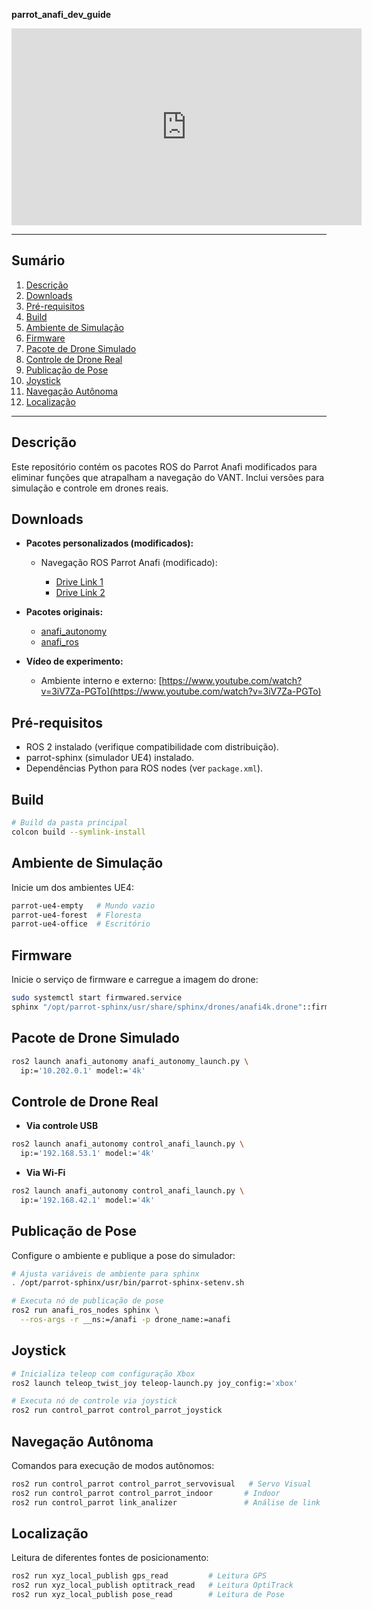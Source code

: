 **parrot\_anafi\_dev\_guide**

<p align="center">
  <iframe width="560" height="315" src="https://www.youtube.com/embed/3iV7Za-PGTo?autoplay=1" frameborder="0" allow="autoplay; encrypted-media" allowfullscreen></iframe>
</p>

---

## Sumário

1. [Descrição](#descrição)
2. [Downloads](#downloads)
3. [Pré-requisitos](#pré-requisitos)
4. [Build](#build)
5. [Ambiente de Simulação](#ambiente-de-simulação)
6. [Firmware](#firmware)
7. [Pacote de Drone Simulado](#pacote-de-drone-simulado)
8. [Controle de Drone Real](#controle-de-drone-real)
9. [Publicação de Pose](#publicação-de-pose)
10. [Joystick](#joystick)
11. [Navegação Autônoma](#navegação-autônoma)
12. [Localização](#localização)

---

## Descrição

Este repositório contém os pacotes ROS do Parrot Anafi modificados para eliminar funções que atrapalham a navegação do VANT. Inclui versões para simulação e controle em drones reais.

## Downloads

* **Pacotes personalizados (modificados):**

  * Navegação ROS Parrot Anafi (modificado):

    * [Drive Link 1](https://drive.google.com/drive/folders/1jUU4yFxlOtcuWu5GtcwgfWp2B4o7v7I4?usp=drive_link)
    * [Drive Link 2](https://drive.google.com/drive/folders/1pYquwr-zUXXykhDIMdIO-0kJU7EajOc0?usp=drive_link)

* **Pacotes originais:**

  * [anafi\_autonomy](https://github.com/andriyukr/anafi_autonomy)
  * [anafi\_ros](https://github.com/andriyukr/anafi_ros)

* **Vídeo de experimento:**

  * Ambiente interno e externo: [https://www.youtube.com/watch?v=3iV7Za-PGTo](https://www.youtube.com/watch?v=3iV7Za-PGTo)

## Pré-requisitos

* ROS 2 instalado (verifique compatibilidade com distribuição).
* parrot-sphinx (simulador UE4) instalado.
* Dependências Python para ROS nodes (ver `package.xml`).

## Build

```bash
# Build da pasta principal
colcon build --symlink-install
```

## Ambiente de Simulação

Inicie um dos ambientes UE4:

```bash
parrot-ue4-empty   # Mundo vazio
parrot-ue4-forest  # Floresta
parrot-ue4-office  # Escritório
```

## Firmware

Inicie o serviço de firmware e carregue a imagem do drone:

```bash
sudo systemctl start firmwared.service
sphinx "/opt/parrot-sphinx/usr/share/sphinx/drones/anafi4k.drone"::firmware="https://firmware.parrot.com/Versions/anafi/pc/%23latest/images/anafi-pc.ext2.zip"
```

## Pacote de Drone Simulado

```bash
ros2 launch anafi_autonomy anafi_autonomy_launch.py \
  ip:='10.202.0.1' model:='4k'
```

## Controle de Drone Real

* **Via controle USB**

```bash
ros2 launch anafi_autonomy control_anafi_launch.py \
  ip:='192.168.53.1' model:='4k'
```

* **Via Wi-Fi**

```bash
ros2 launch anafi_autonomy control_anafi_launch.py \
  ip:='192.168.42.1' model:='4k'
```

## Publicação de Pose

Configure o ambiente e publique a pose do simulador:

```bash
# Ajusta variáveis de ambiente para sphinx
. /opt/parrot-sphinx/usr/bin/parrot-sphinx-setenv.sh

# Executa nó de publicação de pose
ros2 run anafi_ros_nodes sphinx \
  --ros-args -r __ns:=/anafi -p drone_name:=anafi
```

## Joystick

```bash
# Inicializa teleop com configuração Xbox
ros2 launch teleop_twist_joy teleop-launch.py joy_config:='xbox'

# Executa nó de controle via joystick
ros2 run control_parrot control_parrot_joystick
```

## Navegação Autônoma

Comandos para execução de modos autônomos:

```bash
ros2 run control_parrot control_parrot_servovisual   # Servo Visual
ros2 run control_parrot control_parrot_indoor       # Indoor
ros2 run control_parrot link_analizer               # Análise de link
```

## Localização

Leitura de diferentes fontes de posicionamento:

```bash
ros2 run xyz_local_publish gps_read         # Leitura GPS
ros2 run xyz_local_publish optitrack_read   # Leitura OptiTrack
ros2 run xyz_local_publish pose_read        # Leitura de Pose
```
